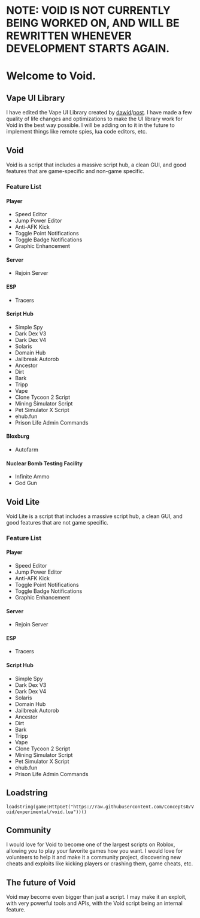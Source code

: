 # NOTE: VOID IS NOT CURRENTLY BEING WORKED ON, AND WILL BE REWRITTEN WHENEVER DEVELOPMENT STARTS AGAIN.


# Welcome to Void.
## Vape UI Library
I have edited the Vape UI Library created by [dawid](https://v3rmillion.net/member.php?action=profile&uid=1052423)/[post](https://v3rmillion.net/showthread.php?tid=1098651). I have made a few quality of life changes and optimizations to make the UI library work for Void in the best way possible. I will be adding on to it in the future to implement things like remote spies, lua code editors, etc.

## Void
Void is a script that includes a massive script hub, a clean GUI, and good features that are game-specific and non-game specific.

### Feature List
#### Player
- Speed Editor
- Jump Power Editor
- Anti-AFK Kick
- Toggle Point Notifications
- Toggle Badge Notifications
- Graphic Enhancement

#### Server
- Rejoin Server

#### ESP
- Tracers

#### Script Hub
- Simple Spy
- Dark Dex V3
- Dark Dex V4
- Solaris
- Domain Hub
- Jailbreak Autorob
- Ancestor
- Dirt
- Bark
- Tripp
- Vape
- Clone Tycoon 2 Script
- Mining Simulator Script
- Pet Simulator X Script
- ehub.fun
- Prison Life Admin Commands

#### Bloxburg
- Autofarm

#### Nuclear Bomb Testing Facility
- Infinite Ammo
- God Gun

## Void Lite
Void Lite is a script that includes a massive script hub, a clean GUI, and good features that are not game specific.

### Feature List
#### Player
- Speed Editor
- Jump Power Editor
- Anti-AFK Kick
- Toggle Point Notifications
- Toggle Badge Notifications
- Graphic Enhancement

#### Server
- Rejoin Server

#### ESP
- Tracers

#### Script Hub
- Simple Spy
- Dark Dex V3
- Dark Dex V4
- Solaris
- Domain Hub
- Jailbreak Autorob
- Ancestor
- Dirt
- Bark
- Tripp
- Vape
- Clone Tycoon 2 Script
- Mining Simulator Script
- Pet Simulator X Script
- ehub.fun
- Prison Life Admin Commands

## Loadstring
`loadstring(game:HttpGet("https://raw.githubusercontent.com/Concepts0/Void/experimental/void.lua"))()` 

## Community
I would love for Void to become one of the largest scripts on Roblox, allowing you to play your favorite games how you want. I would love for volunteers to help it and make it a community project, discovering new cheats and exploits like kicking players or crashing them, game cheats, etc.

## The future of Void
Void may become even bigger than just a script. I may make it an exploit, with very powerful tools and APIs, with the Void script being an internal feature.
